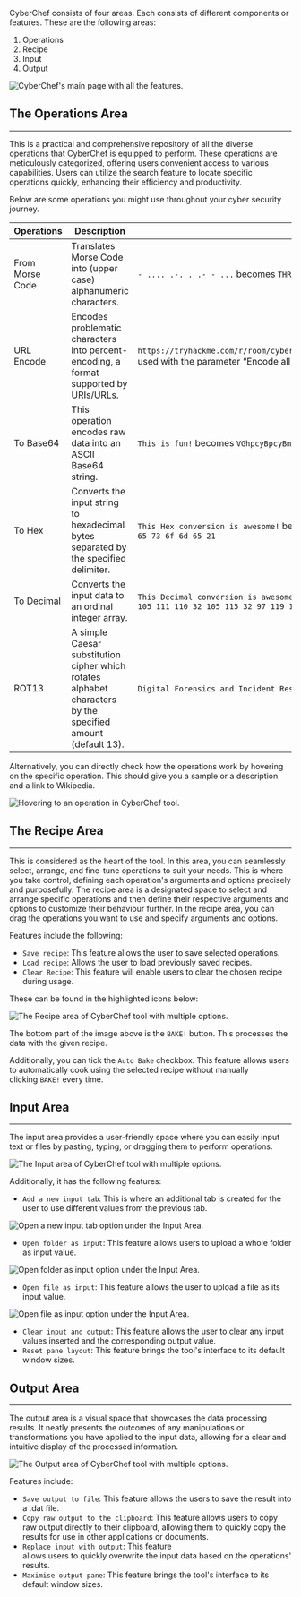 
CyberChef consists of four areas. Each consists of different components or features.
These are the following areas:

1. Operations
2. Recipe
3. Input
4. Output

![CyberChef's main page with all the features.](https://tryhackme-images.s3.amazonaws.com/user-uploads/6645aa8c024f7893371eb7ac/room-content/6645aa8c024f7893371eb7ac-1728731934241.png)  


## The Operations Area
-------------
This is a practical and comprehensive repository of all the diverse operations that CyberChef is equipped to perform. These operations are meticulously categorized, offering users convenient access to various capabilities. Users can utilize the search feature to locate specific operations quickly, enhancing their efficiency and productivity.

Below are some operations you might use throughout your cyber security journey.

|Operations|Description|Examples|
|---|---|---|
|From Morse Code|Translates Morse Code into (upper case) alphanumeric characters.|`- .... .-. . .- - ...` becomes `THREATS` when used with default parameters|
|URL Encode|Encodes problematic characters into percent-encoding, a format supported by URIs/URLs.|`https://tryhackme.com/r/room/cyberchefbasics` becomes `https%3A%2F%2Ftryhackme%2Ecom%2Fr%2Froom%2Fcyberchefbasics` when used with the parameter “Encode all special chars”|
|To Base64|This operation encodes raw data into an ASCII Base64 string.|`This is fun!` becomes `VGhpcyBpcyBmdW4h`|
|To Hex|Converts the input string to hexadecimal bytes separated by the specified delimiter.|`This Hex conversion is awesome!` becomes `54 68 69 73 20 48 65 78 20 63 6f 6e 76 65 72 73 69 6f 6e 20 69 73 20 61 77 65 73 6f 6d 65 21`|
|To Decimal|Converts the input data to an ordinal integer array.|`This Decimal conversion is awesome!` becomes `84 104 105 115 32 68 101 99 105 109 97 108 32 99 111 110 118 101 114 115 105 111 110 32 105 115 32 97 119 101 115 111 109 101 33`|
|ROT13|A simple Caesar substitution cipher which rotates alphabet characters by the specified amount (default 13).|`Digital Forensics and Incident Response` becomes `Qvtvgny Sberafvpf naq Vapvqrag Erfcbafr`|

Alternatively, you can directly check how the operations work by hovering on the specific operation. This should give you a sample or a description and a link to Wikipedia.

![Hovering to an operation in CyberChef tool.](https://tryhackme-images.s3.amazonaws.com/user-uploads/6645aa8c024f7893371eb7ac/room-content/6645aa8c024f7893371eb7ac-1729081368672.png)  

## The Recipe Area
----
This is considered as the heart of the tool. In this area, you can seamlessly select, arrange, and fine-tune operations to suit your needs. This is where you take control, defining each operation's arguments and options precisely and purposefully. The recipe area is a designated space to select and arrange specific operations and then define their respective arguments and options to customize their behaviour further. In the recipe area, you can drag the operations you want to use and specify arguments and options.

Features include the following:

- `Save recipe`: This feature allows the user to save selected operations.
- `Load recipe`: Allows the user to load previously saved recipes.
- `Clear Recipe`: This feature will enable users to clear the chosen recipe during usage.

These can be found in the highlighted icons below:

![The Recipe area of CyberChef tool with multiple options.](https://tryhackme-images.s3.amazonaws.com/user-uploads/6645aa8c024f7893371eb7ac/room-content/6645aa8c024f7893371eb7ac-1728731934220.png)

The bottom part of the image above is the `BAKE!` button. This processes the data with the given recipe.

Additionally, you can tick the `Auto Bake` checkbox. This feature allows users to automatically cook using the selected recipe without manually clicking `BAKE!` every time.

## Input Area
----
The input area provides a user-friendly space where you can easily input text or files by pasting, typing, or dragging them to perform operations.

![The Input area of CyberChef tool with multiple options.](https://tryhackme-images.s3.amazonaws.com/user-uploads/6645aa8c024f7893371eb7ac/room-content/6645aa8c024f7893371eb7ac-1729081714973.png)  

Additionally, it has the following features:

- `Add a new input tab`: This is where an additional tab is created for the user to use different values from the previous tab.

![Open a new input tab option under the Input Area.](https://tryhackme-images.s3.amazonaws.com/user-uploads/6645aa8c024f7893371eb7ac/room-content/6645aa8c024f7893371eb7ac-1728731934218.png)

- `Open folder as input`: This feature allows users to upload a whole folder as input value.

![Open folder as input option under the Input Area.](https://tryhackme-images.s3.amazonaws.com/user-uploads/6645aa8c024f7893371eb7ac/room-content/6645aa8c024f7893371eb7ac-1728731934186.png)  

- `Open file as input`: This feature allows the user to upload a file as its input value.

![Open file as input option under the Input Area.](https://tryhackme-images.s3.amazonaws.com/user-uploads/6645aa8c024f7893371eb7ac/room-content/6645aa8c024f7893371eb7ac-1728731934210.png)  

- `Clear input and output`: This feature allows the user to clear any input values inserted and the corresponding output value.
- `Reset pane layout`: This feature brings the tool's interface to its default window sizes.

## Output Area
------
The output area is a visual space that showcases the data processing results. It neatly presents the outcomes of any manipulations or transformations you have applied to the input data, allowing for a clear and intuitive display of the processed information.

![The Output area of CyberChef tool with multiple options.](https://tryhackme-images.s3.amazonaws.com/user-uploads/6645aa8c024f7893371eb7ac/room-content/6645aa8c024f7893371eb7ac-1729081715061.png)  

Features include:

- `Save output to file`: This feature allows the users to save the result into a .dat file.
- `Copy raw output to the clipboard`: This feature allows users to copy raw output directly to their clipboard, allowing them to quickly copy the results for use in other applications or documents.
- `Replace input with output`: This feature allows users to quickly overwrite the input data based on the operations' results.
- `Maximise output pane`: This feature brings the tool's interface to its default window sizes.